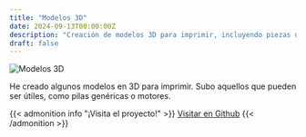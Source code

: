 ```yaml
---
title: "Modelos 3D"
date: 2024-09-13T00:00:00Z
description: "Creación de modelos 3D para imprimir, incluyendo piezas útiles como pilas genéricas y motores."
draft: false
---
```


![Modelos 3D](/images/3D.png)

He creado algunos modelos en 3D para imprimir. Subo aquellos que pueden ser útiles, como pilas genéricas o motores.

{{< admonition info "¡Visita el proyecto!" >}}
[Visitar en Github](https://github.com/RodrigoPerez943/STL-SelfMade-Usefull-Objects) 
{{< /admonition >}}
